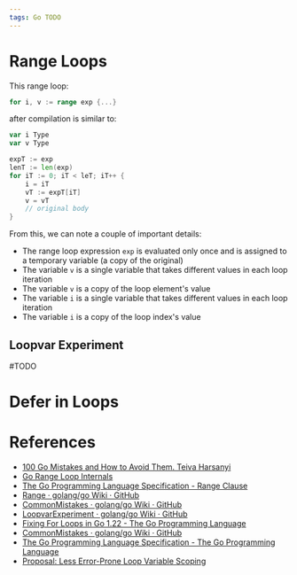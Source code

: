 ```yaml
---
tags: Go TODO
---
```


# Range Loops

This range loop:

```go
for i, v := range exp {...}
```

after compilation is similar to:

```go
var i Type
var v Type

expT := exp
lenT := len(exp)
for iT := 0; iT < leT; iT++ {
	i = iT
	vT := expT[iT]
	v = vT
	// original body
}
```

From this, we can note a couple of important details:

- The range loop expression `exp` is evaluated only once and is assigned to a temporary variable (a copy of the original)
- The variable `v` is a single variable that takes different values in each loop iteration
- The variable `v` is a copy of the loop element's value
- The variable `i` is a single variable that takes different values in each loop iteration
- The variable `i` is a copy of the loop index's value

## Loopvar Experiment

#TODO

# Defer in Loops

# References

 - [100 Go Mistakes and How to Avoid Them. Teiva Harsanyi](References.md#100%20Go%20Mistakes%20and%20How%20to%20Avoid%20Them.%20Teiva%20Harsanyi)
 - [Go Range Loop Internals](https://garbagecollected.org/2017/02/22/go-range-loop-internals/)
 - [The Go Programming Language Specification - Range Clause](https://go.dev/ref/spec#RangeClause)
 - [Range · golang/go Wiki · GitHub](https://github.com/golang/go/wiki/Range)
 - [CommonMistakes · golang/go Wiki · GitHub](https://github.com/golang/go/wiki/CommonMistakes)
 - [LoopvarExperiment · golang/go Wiki · GitHub](https://github.com/golang/go/wiki/LoopvarExperiment)
 - [Fixing For Loops in Go 1.22 - The Go Programming Language](https://go.dev/blog/loopvar-preview)
 - [CommonMistakes · golang/go Wiki · GitHub](https://github.com/golang/go/wiki/CommonMistakes)
 - [The Go Programming Language Specification - The Go Programming Language](https://go.dev/ref/spec#For_statements)
 - [Proposal: Less Error-Prone Loop Variable Scoping](https://go.googlesource.com/proposal/+/master/design/60078-loopvar.md)
